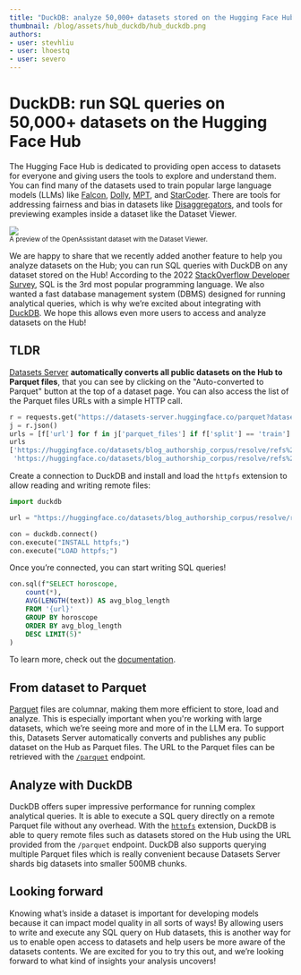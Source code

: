 ```yaml
---
title: "DuckDB: analyze 50,000+ datasets stored on the Hugging Face Hub" 
thumbnail: /blog/assets/hub_duckdb/hub_duckdb.png
authors:
- user: stevhliu
- user: lhoestq
- user: severo
---
```


# DuckDB: run SQL queries on 50,000+ datasets on the Hugging Face Hub

<!-- {blog_metadata} -->
<!-- {authors} -->

The Hugging Face Hub is dedicated to providing open access to datasets for everyone and giving users the tools to explore and understand them. You can find many of the datasets used to train popular large language models (LLMs) like [Falcon](https://huggingface.co/datasets/tiiuae/falcon-refinedweb), [Dolly](https://huggingface.co/datasets/databricks/databricks-dolly-15k), [MPT](https://huggingface.co/datasets/mosaicml/dolly_hhrlhf), and [StarCoder](https://huggingface.co/datasets/bigcode/the-stack). There are tools for addressing fairness and bias in datasets like [Disaggregators](https://huggingface.co/spaces/society-ethics/disaggregators), and tools for previewing examples inside a dataset like the Dataset Viewer.

<div class="flex justify-center">
  <img src="https://huggingface.co/datasets/huggingface/documentation-images/resolve/main/datasets-server/oasst1_light.png"/>
</div>
<small>A preview of the OpenAssistant dataset with the Dataset Viewer.</small>

We are happy to share that we recently added another feature to help you analyze datasets on the Hub; you can run SQL queries with DuckDB on any dataset stored on the Hub! According to the 2022 [StackOverflow Developer Survey](https://survey.stackoverflow.co/2022/#section-most-popular-technologies-programming-scripting-and-markup-languages), SQL is the 3rd most popular programming language. We also wanted a fast database management system (DBMS) designed for running analytical queries, which is why we’re excited about integrating with [DuckDB](https://duckdb.org/). We hope this allows even more users to access and analyze datasets on the Hub!

## TLDR

[Datasets Server](https://huggingface.co/docs/datasets-server/index) **automatically converts all public datasets on the Hub to Parquet files**, that you can see by clicking on the "Auto-converted to Parquet" button at the top of a dataset page. You can also access the list of the Parquet files URLs with a simple HTTP call.

```py
r = requests.get("https://datasets-server.huggingface.co/parquet?dataset=blog_authorship_corpus")
j = r.json()
urls = [f['url'] for f in j['parquet_files'] if f['split'] == 'train']
urls
['https://huggingface.co/datasets/blog_authorship_corpus/resolve/refs%2Fconvert%2Fparquet/blog_authorship_corpus/blog_authorship_corpus-train-00000-of-00002.parquet',
 'https://huggingface.co/datasets/blog_authorship_corpus/resolve/refs%2Fconvert%2Fparquet/blog_authorship_corpus/blog_authorship_corpus-train-00001-of-00002.parquet']
```

Create a connection to DuckDB and install and load the `httpfs` extension to allow reading and writing remote files:

```py
import duckdb

url = "https://huggingface.co/datasets/blog_authorship_corpus/resolve/refs%2Fconvert%2Fparquet/blog_authorship_corpus/blog_authorship_corpus-train-00000-of-00002.parquet"

con = duckdb.connect()
con.execute("INSTALL httpfs;")
con.execute("LOAD httpfs;")
```

Once you’re connected, you can start writing SQL queries!

```sql
con.sql(f"SELECT horoscope, 
	count(*), 
	AVG(LENGTH(text)) AS avg_blog_length 
	FROM '{url}' 
	GROUP BY horoscope 
	ORDER BY avg_blog_length 
	DESC LIMIT(5)"
)
```

To learn more, check out the [documentation](https://huggingface.co/docs/datasets-server/parquet_process).

## From dataset to Parquet

[Parquet](https://parquet.apache.org/docs/) files are columnar, making them more efficient to store, load and analyze. This is especially important when you're working with large datasets, which we’re seeing more and more of in the LLM era. To support this, Datasets Server automatically converts and publishes any public dataset on the Hub as Parquet files. The URL to the Parquet files can be retrieved with the [`/parquet`](https://huggingface.co/docs/datasets-server/quick_start#access-parquet-files) endpoint.

## Analyze with DuckDB

DuckDB offers super impressive performance for running complex analytical queries. It is able to execute a SQL query directly on a remote Parquet file without any overhead. With the [`httpfs`](https://duckdb.org/docs/extensions/httpfs) extension, DuckDB is able to query remote files such as datasets stored on the Hub using the URL provided from the `/parquet` endpoint. DuckDB also supports querying multiple Parquet files which is really convenient because Datasets Server shards big datasets into smaller 500MB chunks.

## Looking forward

Knowing what’s inside a dataset is important for developing models because it can impact model quality in all sorts of ways! By allowing users to write and execute any SQL query on Hub datasets, this is another way for us to enable open access to datasets and help users be more aware of the datasets contents. We are excited for you to try this out, and we’re looking forward to what kind of insights your analysis uncovers!
